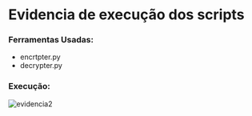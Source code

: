 # Evidencia de execução dos scripts

### Ferramentas Usadas:

- encrtpter.py
- decrypter.py

### Execução:

![evidencia2](https://github.com/user-attachments/assets/80da58c3-c50b-47f0-bf31-ba0a1abf27e4)
